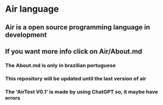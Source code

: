 # Air language
## Air is a open source programming language in development
## If you want more info click on Air/About.md
### The About.md is only in brazilian portuguese
### This repository will be updated until the last version of air
### The 'AirTest V0.1' is made by using ChatGPT so, it maybe have errors
